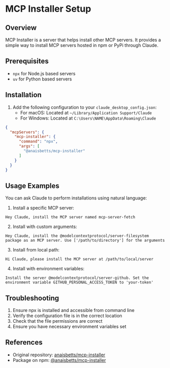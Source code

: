 # MCP Installer Setup

## Overview
MCP Installer is a server that helps install other MCP servers. It provides a simple way to install MCP servers hosted in npm or PyPi through Claude.

## Prerequisites
- `npx` for Node.js based servers
- `uv` for Python based servers

## Installation

1. Add the following configuration to your `claude_desktop_config.json`:
   - For macOS: Located at `~/Library/Application Support/Claude`
   - For Windows: Located at `C:\Users\NAME\AppData\Roaming\Claude`

```json
{
  "mcpServers": {
    "mcp-installer": {
      "command": "npx",
      "args": [
        "@anaisbetts/mcp-installer"
      ]
    }
  }
}
```

## Usage Examples

You can ask Claude to perform installations using natural language:

1. Install a specific MCP server:
```
Hey Claude, install the MCP server named mcp-server-fetch
```

2. Install with custom arguments:
```
Hey Claude, install the @modelcontextprotocol/server-filesystem package as an MCP server. Use ['/path/to/directory'] for the arguments
```

3. Install from local path:
```
Hi Claude, please install the MCP server at /path/to/local/server
```

4. Install with environment variables:
```
Install the server @modelcontextprotocol/server-github. Set the environment variable GITHUB_PERSONAL_ACCESS_TOKEN to 'your-token'
```

## Troubleshooting

1. Ensure npx is installed and accessible from command line
2. Verify the configuration file is in the correct location
3. Check that the file permissions are correct
4. Ensure you have necessary environment variables set

## References
- Original repository: [anaisbetts/mcp-installer](https://github.com/anaisbetts/mcp-installer)
- Package on npm: [@anaisbetts/mcp-installer](https://www.npmjs.com/package/@anaisbetts/mcp-installer)